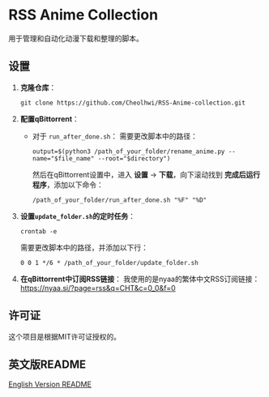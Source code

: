 # RSS Anime Collection

用于管理和自动化动漫下载和整理的脚本。

## 设置

1. **克隆仓库**：
    ```
    git clone https://github.com/Cheolhwi/RSS-Anime-collection.git
    ```

2. **配置qBittorrent**：
    - 对于 `run_after_done.sh`：
      需要更改脚本中的路径：
      ```
      output=$(python3 /path_of_your_folder/rename_anime.py --name="$file_name" --root="$directory")
      ```
      然后在qBittorrent设置中，进入 **设置** -> **下载**，向下滚动找到 **完成后运行程序**，添加以下命令：
      ```
      /path_of_your_folder/run_after_done.sh "%F" "%D"
      ```

3. **设置`update_folder.sh`的定时任务**：
    ```
    crontab -e
    ```
    需要更改脚本中的路径，并添加以下行：
    ```
    0 0 1 */6 * /path_of_your_folder/update_folder.sh
    ```

4. **在qBittorrent中订阅RSS链接**：
    我使用的是nyaa的繁体中文RSS订阅链接： https://nyaa.si/?page=rss&q=CHT&c=0_0&f=0

## 许可证

这个项目是根据MIT许可证授权的。

## 英文版README

[English Version README](README_EN.md)
